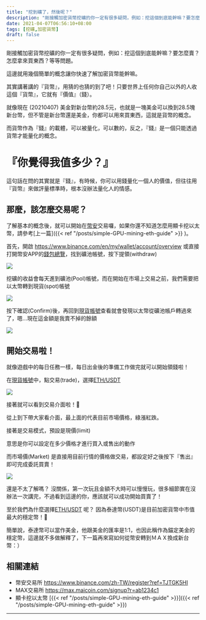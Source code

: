 ```yaml
---
title: "挖到礦了，然後呢？"
description: "剛接觸加密貨幣挖礦的你一定有很多疑問，例如：挖這個到底能幹嘛？要怎麼賣？怎麼拿來買東西？等等問題。這邊就用幾個簡單的概念讓你快速了解加密貨幣能幹嘛。"
date: 2021-04-07T06:56:10+08:00
tags: [挖礦,加密貨幣]
draft: false
---
```


剛接觸加密貨幣挖礦的你一定有很多疑問，例如：挖這個到底能幹嘛？要怎麼賣？怎麼拿來買東西？等等問題。

這邊就用幾個簡單的概念讓你快速了解加密貨幣能幹嘛。

其實講著講的『貨幣』，用猜的也猜的到了吧！只要世界上任何你自己以外的人收這個『貨幣』，它就有『價值』（錢）。

就像現在 (20210407) 美金對新台幣約28.5元，也就是一塊美金可以換到28.5塊新台幣，但不管是新台幣還是美金，你都可以用來買東西，這就是貨幣的概念。

而貨幣作為『錢』的載體，可以被量化，可以數的，反之，『錢』是一個只能透過貨幣才能量化的概念。

# 『你覺得我值多少？』

這句話在問的其實就是『錢』，有時候，你可以用錢量化一個人的價值，但往往用『貨幣』來做評量標準時，根本沒辦法量化人的情感。


## 那麼，該怎麼交易呢？

了解基本的概念後，就可以開始在[幣安](https://www.binance.com/zh-TW/register?ref=TJTGK5HI)交易囉，如果你還不知道怎麼用顯卡挖以太幣，請參考[上一篇]({{< ref "/posts/simple-GPU-mining-eth-guide" >}} )。

首先，開啟 https://www.binance.com/en/my/wallet/account/overview 或直接打開幣安APP的[錢包總覽](https://www.binance.com/en/my/wallet/account/overview)，找到礦池帳號，按下提領(withdraw)


![](https://i.imgur.com/hlbGbCf.png)

挖礦的收益會每天進到礦池(Pool)帳號，而在開始在市場上交易之前，我們需要把以太幣轉到現貨(spot)帳號


![](https://i.imgur.com/2D6Upbw.png)

按下確認(Confirm)後，再回到[現貨帳號](https://www.binance.com/en/my/wallet/account/main)查看就會發現以太幣從礦池帳戶轉過來了，嗯...現在這金額是我賣不掉的餘額

![](https://i.imgur.com/87E3ORt.png)

## 開始交易啦！

就像遊戲中的每日任務一樣，每日出金後的準備工作做完就可以開始領錢啦！

在[現貨帳號](https://www.binance.com/en/my/wallet/account/main)中，點交易(trade)，選擇[ETH/USDT](https://www.binance.com/en/trade/ETH_USDT)

![](https://i.imgur.com/w6pb0Ux.png)

接著就可以看到交易介面啦！

從上到下帶大家看介面，最上面的代表目前市場價格，綠漲紅跌。

接著是交易模式，預設是現價(limit)

意思是你可以設定在多少價格才進行買入或售出的動作

而市場價(Market) 是直接用目前行情的價格做交易，都設定好之後按下『售出』即可完成委託買賣！

![](https://i.imgur.com/2rtcIWJ.png)

還是不太了解嗎？ 沒關係，第一次玩且金額不大時可以慢慢玩，很多細節實在沒辦法一次講完，不過看到這邊的你，應該就可以成功開始買賣了！

至於我們為什麼選擇[ETH/USDT](https://www.binance.com/en/trade/ETH_USDT) 呢？ 因為泰達幣(USDT)是目前加密貨幣中市值最大的穩定幣！

簡單說，泰達幣可以當作美金，他跟美金的匯率是1:1，也因此稱作為錨定美金的穩定幣，這邊就不多做解釋了，下一篇再來寫如何從幣安轉到ＭＡＸ換成新台幣：）




## 相關連結
* 幣安交易所 https://www.binance.com/zh-TW/register?ref=TJTGK5HI
* MAX交易所 https://max.maicoin.com/signup?r=ab1234c1
* 顯卡挖以太幣 [{{< ref "/posts/simple-GPU-mining-eth-guide" >}}]({{< ref "/posts/simple-GPU-mining-eth-guide" >}})
---


